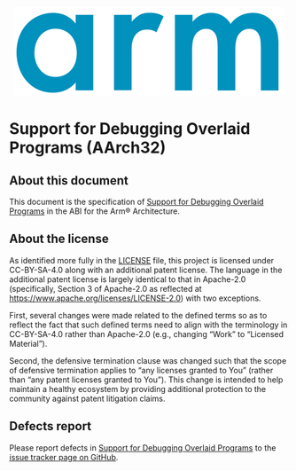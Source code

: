 <div align="center">
   <img src="Arm_logo_blue_RGB.svg" />
</div>

# Support for Debugging Overlaid Programs (AArch32)


## About this document

This document is the specification of [Support for Debugging Overlaid
Programs](dbgovl32.rst) in the ABI for the Arm® Architecture.

## About the license

As identified more fully in the [LICENSE](LICENSE) file, this project
is licensed under CC-BY-SA-4.0 along with an additional patent
license.  The language in the additional patent license is largely
identical to that in Apache-2.0 (specifically, Section 3 of Apache-2.0
as reflected at https://www.apache.org/licenses/LICENSE-2.0) with two
exceptions.

First, several changes were made related to the defined terms so as to
reflect the fact that such defined terms need to align with the
terminology in CC-BY-SA-4.0 rather than Apache-2.0 (e.g., changing
“Work” to “Licensed Material”).

Second, the defensive termination clause was changed such that the
scope of defensive termination applies to “any licenses granted to
You” (rather than “any patent licenses granted to You”).  This change
is intended to help maintain a healthy ecosystem by providing
additional protection to the community against patent litigation
claims.

## Defects report

Please report defects in [Support for Debugging Overlaid
Programs](dbgovl32.rst) to the [issue tracker page on
GitHub](https://github.com/ARM-software/abi-aa/issues).

